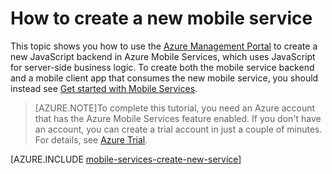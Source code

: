 <properties 
	pageTitle="How to create a new mobile service" 
	description="Follow this tutorial to create a new service using Azure Mobile Services." 
	services="mobile-services" 
	documentationCenter="" 
	authors="ggailey777" 
	manager="dwrede" 
	editor=""/>

<tags 
	ms.service="mobile-services" 
	ms.date="04/24/2015" 
	wacn.date=""/>

# How to create a new mobile service

This topic shows you how to use the [Azure Management Portal][Management Portal] to create a new JavaScript backend in Azure Mobile Services, which uses JavaScript for server-side business logic. To create both the mobile service backend and a mobile client app that consumes the new mobile service, you should instead see [Get started with Mobile Services].

>[AZURE.NOTE]To complete this tutorial, you need an Azure account that has the Azure Mobile Services feature enabled. If you don't have an account, you can create a trial account in just a couple of minutes. For details, see <a href="/pricing/1rmb-trial/">Azure Trial</a>. 

[AZURE.INCLUDE [mobile-services-create-new-service](../includes/mobile-services-create-new-service.md)]



<!-- Anchors. -->


<!-- Images. -->


<!-- URLs. -->
[Get started with Mobile Services]: /documentation/articles/mobile-services-javascript-backend-phonegap-get-started
[Visual Studio 2012 Express for Windows Phone]: https://www.visualstudio.com/downloads/download-visual-studio-vs
[Mobile Services SDK]: https://go.microsoft.com/fwLink/p/?LinkID=268375

[Management Portal]: https://manage.windowsazure.cn/
[.NET backend version]: /documentation/articles/mobile-services-dotnet-backend-windows-phone-get-started